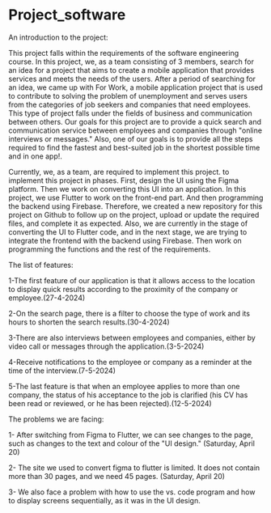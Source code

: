 # Project_software

An introduction to the project: 

This project falls within the requirements of the software engineering course. In this project, we, as a team consisting of 3 members, search for an idea for a project that aims to create a mobile application that provides services and meets the needs of the users. After a period of searching for an idea, we came up with For Work, a mobile application project that is used to contribute to solving the problem of unemployment and serves users from the categories of job seekers and companies that need employees. This type of project falls under the fields of business and communication between others. Our goals for this project are to provide a quick search and communication service between employees and companies through "online interviews or messages." Also, one of our goals is to provide all the steps required to find the fastest and best-suited job in the shortest possible time and in one app!.

Currently, we, as a team, are required to implement this project. to implement this project in phases. First, design the UI using the Figma platform. Then we work on converting this UI into an application. In this project, we use Flutter to work on the front-end part. And then programming the backend using Firebase. Therefore, we created a new repository for this project on Github to follow up on the project, upload or update the required files, and complete it as expected. Also, we are currently in the stage of converting the UI to Flutter code, and in the next stage, we are trying to integrate the frontend with the backend using Firebase. Then work on programming the functions and the rest of the requirements.

The list of features:


1-The first feature of our application is that it allows access to the location to display quick results according to the proximity of the company or employee.(27-4-2024)


2-On the search page, there is a filter to choose the type of work and its hours to shorten the search results.(30-4-2024)


3-There are also interviews between employees and companies, either by video call or messages through the application.(3-5-2024)


4-Receive notifications to the employee or company as a reminder at the time of the interview.(7-5-2024)


5-The last feature is that when an employee applies to more than one company, the status of his acceptance to the job is clarified (his CV has been read or reviewed, or he has been rejected).(12-5-2024)

The problems we are facing:


1- After switching from Figma to Flutter, we can see changes to the page, such as changes to the text and colour of the "UI design." (Saturday, April 20)


2- The site we used to convert figma to flutter is limited. It does not contain more than 30 pages, and we need 45 pages. (Saturday, April 20)


3- We also face a problem with how to use the vs. code program and how to display screens sequentially, as it was in the UI design.



